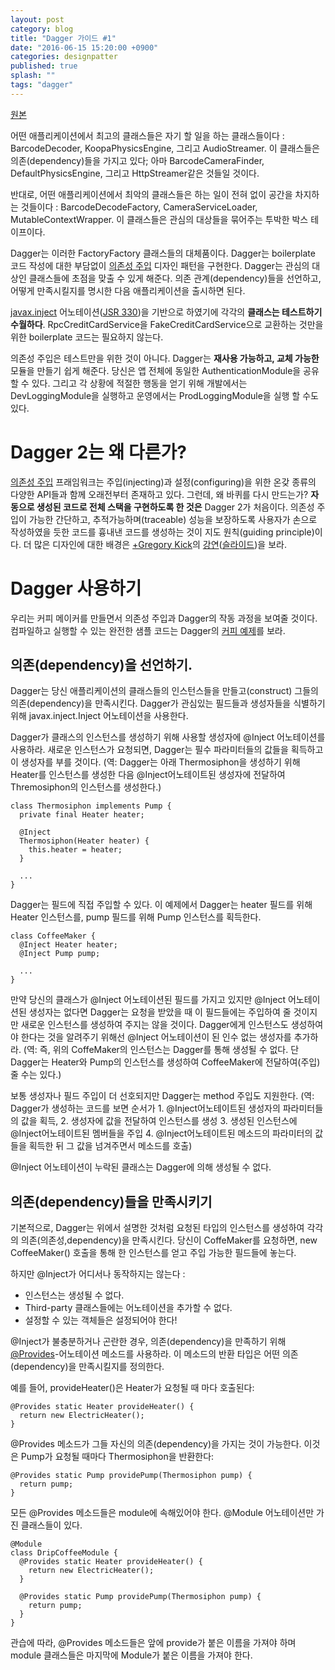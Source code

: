 ```yaml
---
layout: post
category: blog
title: "Dagger 가이드 #1"
date: "2016-06-15 15:20:00 +0900"
categories: designpatter
published: true
splash: ""
tags: "dagger"
---
```


[원본](http://google.github.io/dagger/users-guide)

어떤 애플리케이션에서 최고의 클래스들은 자기 할 일을 하는 클래스들이다 : BarcodeDecoder, KoopaPhysicsEngine, 그리고 AudioStreamer. 이 클래스들은 의존(dependency)들을 가지고 있다; 아마 BarcodeCameraFinder, DefaultPhysicsEngine, 그리고 HttpStreamer같은 것들일 것이다.

반대로, 어떤 애플리케이션에서 최악의 클래스들은 하는 일이 전혀 없이 공간을 차지하는 것들이다 : BarcodeDecodeFactory, CameraServiceLoader, MutableContextWrapper. 이 클래스들은 관심의 대상들을 묶어주는 투박한 박스 테이프이다.

Dagger는 이러한 FactoryFactory 클래스들의 대체품이다. Dagger는 boilerplate 코드 작성에 대한 부담없이 [의존성 주입](https://en.wikipedia.org/wiki/Dependency_injection) 디자인 패턴을 구현한다. Dagger는 관심의 대상인 클래스들에 초점을 맞출 수 있게 해준다. 의존 관계(dependency)들을 선언하고, 어떻게 만족시킬지를 명시한 다음 애플리케이션을 출시하면 된다.

[javax.inject](http://docs.oracle.com/javaee/7/api/javax/inject/package-summary.html) 어노테이션([JSR 330](https://jcp.org/en/jsr/detail?id=330))을 기반으로 하였기에 각각의 **클래스는 테스트하기 수월하다**. RpcCreditCardService을 FakeCreditCardService으로 교환하는 것만을 위한 boilerplate 코드는 필요하지 않는다.

의존성 주입은 테스트만을 위한 것이 아니다. Dagger는 **재사용 가능하고, 교체 가능한** 모듈을 만들기 쉽게 해준다. 당신은 앱 전체에 동일한 AuthenticationModule을 공유할 수 있다. 그리고 각 상황에 적절한 행동을 얻기 위해 개발에서는 DevLoggingModule을 실행하고 운영에서는 ProdLoggingModule을 실행 할 수도 있다.

# Dagger 2는 왜 다른가?

[의존성 주입](https://en.wikipedia.org/wiki/Dependency_injection) 프래임워크는 주입(injecting)과 설정(configuring)을 위한 온갖 종류의 다양한 API들과 함께 오래전부터 존재하고 있다. 그런데, 왜 바퀴를 다시 만드는가? **자동으로 생성된 코드로 전체 스택을 구현하도록 한 것은** Dagger 2가 처음이다. 의존성 주입이 가능한 간단하고, 추적가능하며(traceable) 성능을 보장하도록 사용자가 손으로 작성하였을 듯한 코드를 흉내낸 코드를 생성하는 것이 지도 원칙(guiding principle)이다. 더 많은 디자인에 대한 배경은 [+Gregory Kick](https://plus.google.com/+GregoryKick/posts)의 [강연]((https://www.youtube.com/watch?v=oK_XtfXPkqw&feature=youtu.be))([슬라이드](https://docs.google.com/presentation/d/1fby5VeGU9CN8zjw4lAb2QPPsKRxx6mSwCe9q7ECNSJQ/pub?start=false&loop=false&delayms=3000&slide=id.p))을 보라.

# Dagger 사용하기

우리는 커피 메이커를 만들면서 의존성 주입과 Dagger의 작동 과정을 보여줄 것이다. 컴파일하고 실행할 수 있는 완전한 샘플 코드는 Dagger의 [커피 예제](https://github.com/google/dagger/tree/master/examples/simple/src/main/java/coffee)를 보라.

## 의존(dependency)을 선언하기.

Dagger는 당신 애플리케이션의 클래스들의 인스턴스들을 만들고(construct) 그들의 의존(dependency)을 만족시킨다. Dagger가 관심있는 필드들과 생성자들을 식별하기 위해 javax.inject.Inject 어노테이션을 사용한다.

Dagger가 클래스의 인스턴스를 생성하기 위해 사용할 생성자에 @Inject 어노테이션를 사용하라. 새로운 인스턴스가 요청되면, Dagger는 필수 파라미터들의 값들을 획득하고 이 생성자를 부를 것이다.
(역: Dagger는 아래 Thermosiphon을 생성하기 위해 Heater를 인스턴스를 생성한 다음 @Inject어노테이트된 생성자에 전달하여 Thremosiphon의 인스턴스를 생성한다.)

    class Thermosiphon implements Pump {
      private final Heater heater;

      @Inject
      Thermosiphon(Heater heater) {
        this.heater = heater;
      }

      ...
    }

Dagger는 필드에 직접 주입할 수 있다. 이 예제에서 Dagger는 heater 필드를 위해 Heater 인스턴스를, pump 필드를 위해 Pump 인스턴스를 획득한다.

    class CoffeeMaker {
      @Inject Heater heater;
      @Inject Pump pump;

      ...
    }

만약 당신의 클래스가 @Inject 어노테이션된 필드를 가지고 있지만 @Inject 어노테이션된 생성자는 없다면 Dagger는 요청을 받았을 때 이 필드들에는 주입하여 줄 것이지만 새로운 인스턴스를 생성하여 주지는 않을 것이다. Dagger에게 인스턴스도 생성하여야 한다는 것을 알려주기 위해선 @Inject 어노테이션이 된 인수 없는 생성자를 추가하라.
(역: 즉, 위의 CoffeMaker의 인스턴스는 Dagger를 통해 생성될 수 없다. 단 Dagger는 Heater와 Pump의 인스턴스를 생성하여 CoffeeMaker에 전달하여(주입) 줄 수는 있다.)

보통 생성자나 필드 주입이 더 선호되지만 Dagger는 method 주입도 지원한다.
(역: Dagger가 생성하는 코드를 보면 순서가 1. @Inject어노테이트된 생성자의 파라미터들의 값을 획득, 2. 생성자에 값을 전달하여 인스턴스를 생성 3. 생성된 인스턴스에 @Inject어노테이트된 멤버들을 주입 4. @Inject어노테이트된 메소드의 파라미터의 값들을 획득한 뒤 그 값을 넘겨주면서 메소드를 호출)

@Inject 어노테이션이 누락된 클래스는 Dagger에 의해 생성될 수 없다.

## 의존(dependency)들을 만족시키기

기본적으로, Dagger는 위에서 설명한 것처럼 요청된 타입의 인스턴스를 생성하여 각각의 의존(의존성,dependency)을 만족시킨다. 당신이 CoffeMaker를 요청하면, new CoffeeMaker() 호출을 통해 한 인스턴스를 얻고 주입 가능한 필드들에 놓는다.

하지만 @Inject가 어디서나 동작하지는 않는다 :

* 인스턴스는 생성될 수 없다.
* Third-party 클래스들에는 어노테이션을 추가할 수 없다.
* 설정할 수 있는 객체들은 설정되어야 한다!

@Inject가 불충분하거나 곤란한 경우, 의존(dependency)을 만족하기 위해 [@Provides](http://google.github.io/dagger/api/latest/dagger/Provides.html)-어노테이션 메소드를 사용하라. 이 메소드의 반환 타입은 어떤 의존(dependency)을 만족시킬지를 정의한다.

예를 들어, provideHeater()은 Heater가 요청될 때 마다 호출된다:

    @Provides static Heater provideHeater() {
      return new ElectricHeater();
    }

@Provides 메소드가 그들 자신의 의존(dependency)을 가지는 것이 가능한다. 이것은 Pump가 요청될 때마다 Thermosiphon을 반환한다:

    @Provides static Pump providePump(Thermosiphon pump) {
      return pump;
    }

모든 @Provides 메소드들은 module에 속해있어야 한다. @Module 어노테이션만 가진 클래스들이 있다.

    @Module
    class DripCoffeeModule {
      @Provides static Heater provideHeater() {
        return new ElectricHeater();
      }

      @Provides static Pump providePump(Thermosiphon pump) {
        return pump;
      }
    }

관습에 따라, @Provides 메소드들은 앞에 provide가 붙은 이름을 가져야 하며 module 클래스들은 마지막에 Module가 붙은 이름을 가져야 한다.
